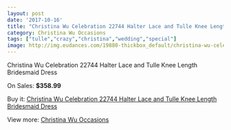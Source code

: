 ```yaml
---
layout: post
date: '2017-10-16'
title: "Christina Wu Celebration 22744 Halter Lace and Tulle Knee Length Bridesmaid Dress"
category: Christina Wu Occasions
tags: ["tulle","crazy","christina","wedding","special"]
image: http://img.eudances.com/19880-thickbox_default/christina-wu-celebration-22744-halter-lace-and-tulle-knee-length-bridesmaid-dress.jpg
---
```

Christina Wu Celebration 22744 Halter Lace and Tulle Knee Length Bridesmaid Dress

On Sales: **$358.99**
<a href="https://www.eudances.com/en/christina-wu-occasions/5936-christina-wu-celebration-22744-halter-lace-and-tulle-knee-length-bridesmaid-dress.html"><amp-img layout="responsive" width="600" height="600" src="//img.eudances.com/19880-thickbox_default/christina-wu-celebration-22744-halter-lace-and-tulle-knee-length-bridesmaid-dress.jpg" alt="Christina Wu Celebration 22744 Halter Lace and Tulle Knee Length Bridesmaid Dress 0" /></a>
<a href="https://www.eudances.com/en/christina-wu-occasions/5936-christina-wu-celebration-22744-halter-lace-and-tulle-knee-length-bridesmaid-dress.html"><amp-img layout="responsive" width="600" height="600" src="//img.eudances.com/19882-thickbox_default/christina-wu-celebration-22744-halter-lace-and-tulle-knee-length-bridesmaid-dress.jpg" alt="Christina Wu Celebration 22744 Halter Lace and Tulle Knee Length Bridesmaid Dress 1" /></a>
<a href="https://www.eudances.com/en/christina-wu-occasions/5936-christina-wu-celebration-22744-halter-lace-and-tulle-knee-length-bridesmaid-dress.html"><amp-img layout="responsive" width="600" height="600" src="//img.eudances.com/19881-thickbox_default/christina-wu-celebration-22744-halter-lace-and-tulle-knee-length-bridesmaid-dress.jpg" alt="Christina Wu Celebration 22744 Halter Lace and Tulle Knee Length Bridesmaid Dress 2" /></a>

Buy it: [Christina Wu Celebration 22744 Halter Lace and Tulle Knee Length Bridesmaid Dress](https://www.eudances.com/en/christina-wu-occasions/5936-christina-wu-celebration-22744-halter-lace-and-tulle-knee-length-bridesmaid-dress.html "Christina Wu Celebration 22744 Halter Lace and Tulle Knee Length Bridesmaid Dress")

View more: [Christina Wu Occasions](https://www.eudances.com/en/59-christina-wu-occasions "Christina Wu Occasions")
